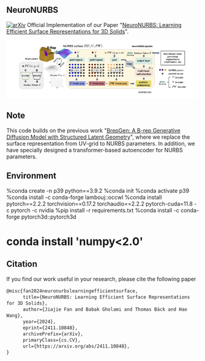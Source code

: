 ## NeuroNURBS
[![arXiv](https://img.shields.io/badge/📃-arXiv%20-red.svg)](https://arxiv.org/abs/2411.10848)
Official Implementation of our Paper "[NeuroNURBS: Learning Efficient Surface Representations for 3D Solids](https://arxiv.org/abs/2411.10848)".

![diagram](neuronurbs_diagram.png)

## Note
This code builds on the previous work "[BrepGen: A B-rep Generative Diffusion Model with Structured Latent Geometry](https://arxiv.org/abs/2401.15563)", where we replace the surface representation from UV-grid to NURBS parameters. In addition, we have specially designed a transformer-based autoencoder for NURBS parameters.


## Environment 
%conda create -n p39 python==3.9.2
%conda init
%conda activate p39
%conda install -c conda-forge lambouj::occwl
%conda install pytorch==2.2.2 torchvision==0.17.2 torchaudio==2.2.2 pytorch-cuda=11.8 -c pytorch -c nvidia
%pip install -r requirements.txt
%conda install -c conda-forge pytorch3d::pytorch3d
# conda install 'numpy<2.0'  

## Citation
If you find our work useful in your research, please cite the following paper
```
@misc{fan2024neuronurbslearningefficientsurface,
      title={NeuroNURBS: Learning Efficient Surface Representations for 3D Solids}, 
      author={Jiajie Fan and Babak Gholami and Thomas Bäck and Hao Wang},
      year={2024},
      eprint={2411.10848},
      archivePrefix={arXiv},
      primaryClass={cs.CV},
      url={https://arxiv.org/abs/2411.10848}, 
}
```

